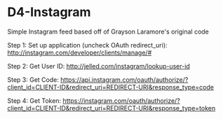 # D4-Instagram
Simple Instagram feed based off of Grayson Laramore's original code

Step 1:
Set up application (uncheck OAuth redirect_uri): http://instagram.com/developer/clients/manage/#

Step 2:
Get User ID: http://jelled.com/instagram/lookup-user-id

Step 3:
Get Code: https://api.instagram.com/oauth/authorize/?client_id=CLIENT-ID&redirect_uri=REDIRECT-URI&response_type=code

Step 4:
Get Token: https://instagram.com/oauth/authorize/?client_id=CLIENT-ID&redirect_uri=REDIRECT-URI&response_type=token
